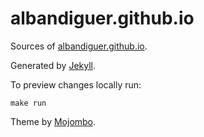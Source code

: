 # albandiguer.github.io

Sources of [albandiguer.github.io](http://albandiguer.github.io). 

Generated by [Jekyll](http://jekyllrb.com/).

To preview changes locally run:

```
make run 
```

Theme by [Mojombo](http://github.com/mojombo).